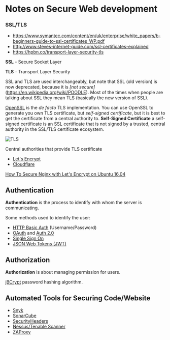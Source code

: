# Notes on Secure Web development
### SSL/TLS

- https://www.symantec.com/content/en/uk/enterprise/white_papers/b-beginners-guide-to-ssl-certificates_WP.pdf
- http://www.steves-internet-guide.com/ssl-certificates-explained
- https://hpbn.co/transport-layer-security-tls

**SSL** - Secure Socket Layer

**TLS** - Transport Layer Security

SSL and TLS are used interchangeably, but note that SSL (old version) is now deprecated, because it is *[not secure]*(https://en.wikipedia.org/wiki/POODLE). Most of the times when people are talking about SSL they mean TLS (basically the new version of SSL).

[OpenSSL](https://www.openssl.org/) is the *de facto* TLS implementation.
You can use OpenSSL to generate you own TLS certificate, but *self-signed certificate*, but it is best to get the certificate from a central authority to.
**Self-Signed Certificate** a self-signed certificate is an SSL certificate that is not signed by a trusted, central authority in the SSL/TLS certificate ecosystem.

![TLS](https://assets.publishing.service.gov.uk/government/uploads/system/uploads/image_data/file/56800/TLS_diagram.png)


Central authorities that provide TLS certificate 
- [Let's Encrypt](https://letsencrypt.org/)
- [Cloudflare](https://www.cloudflare.com)

[How To Secure Nginx with Let's Encrypt on Ubuntu 16.04](https://www.digitalocean.com/community/tutorials/how-to-secure-nginx-with-let-s-encrypt-on-ubuntu-16-04)

## Authentication
**Authentication** is the process to identify with whom the server is communicating.

Some methods used to identify the user:
- [HTTP Basic Auth](https://developer.mozilla.org/en-US/docs/Web/HTTP/Authentication) (Username/Password)
- [OAuth](https://oauth.net/1/) and [Auth 2.0](https://oauth.net/2)
- [Single Sign On](https://en.wikipedia.org/wiki/Single_sign-on)
- [JSON Web Tokens (JWT)](https://jwt.io)

## Authorization
**Authorization** is about managing permission for users.

[jBCrypt](http://www.mindrot.org/projects/jBCrypt) password hashing algorithm.

## Automated Tools for Securing Code/Website
- [Snyk](https://snyk.io)
- [SonarCube](https://www.sonarqube.org)
- [SecurityHeaders](https://securityheaders.com)
- [Nessus/Tenable Scanner](https://www.tenable.com/products/tenable-io/web-application-scanning)
- [ZAProxy](https://www.zaproxy.org)